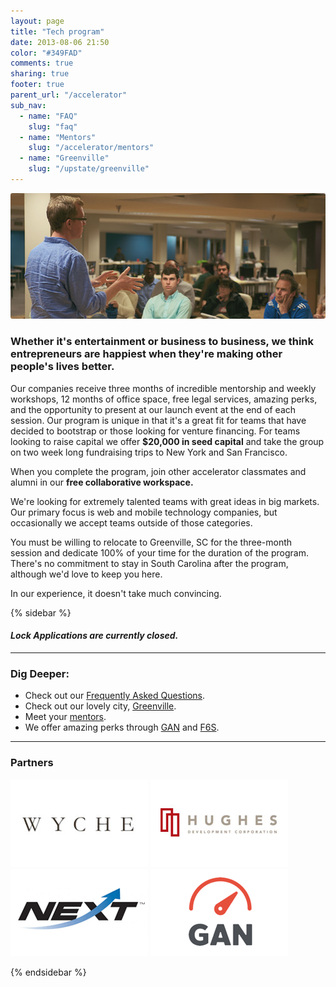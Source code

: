 ```yaml
---
layout: page
title: "Tech program"
date: 2013-08-06 21:50
color: "#349FAD"
comments: true
sharing: true
footer: true
parent_url: "/accelerator"
sub_nav:
  - name: "FAQ"
    slug: "faq"
  - name: "Mentors"
    slug: "/accelerator/mentors"
  - name: "Greenville"
    slug: "/upstate/greenville"
---
```


<img src="/images/accelerator/tech-program-image.jpg" style="border-radius: 3px;">

### Whether it's entertainment or business to business, we think entrepreneurs are happiest when they're making other people's lives better.

Our companies receive three months of incredible mentorship and weekly workshops, 12 months of office space, free legal services, amazing perks, and the opportunity to present at our launch event at the end of each session. Our program is unique in that it's a great fit for teams that have decided to bootstrap or those looking for venture financing. For teams looking to raise capital we offer **$20,000 in seed capital** and take the group on two week long fundraising trips to New York and San Francisco.

When you complete the program, join other accelerator classmates and alumni in our **free collaborative workspace.**

We're looking for extremely talented teams with great ideas in big markets. Our primary focus is web and mobile technology companies, but occasionally we accept teams outside of those categories.

You must be willing to relocate to Greenville, SC for the three-month session and dedicate 100% of your time for the duration of the program. There's no commitment to stay in South Carolina after the program, although we'd love to keep you here.

In our experience, it doesn't take much convincing.

{% sidebar %}

#### <i class="ss-icon applications-closed">Lock</i> <em>Applications are currently closed.</em>

* * *

### Dig Deeper:

- Check out our [Frequently Asked Questions](/accelerator/tech-program/faq).  
- Check out our lovely city, [Greenville](/locations/greenville).  
- Meet your [mentors](/accelerator/mentors).  
- We offer amazing perks through [GAN](http://gan.co) and [F6S](http://f6s.com).  

* * *

### Partners

![Wyche](/images/accelerator/sponsors/wyche.jpg "Wyche")
![Hughes](/images/accelerator/sponsors/hughes.jpg "Hughes")
![NEXT](/images/accelerator/sponsors/next.jpg "Next")
![GAN](/images/accelerator/sponsors/gan.jpg "GAN")

{% endsidebar %}